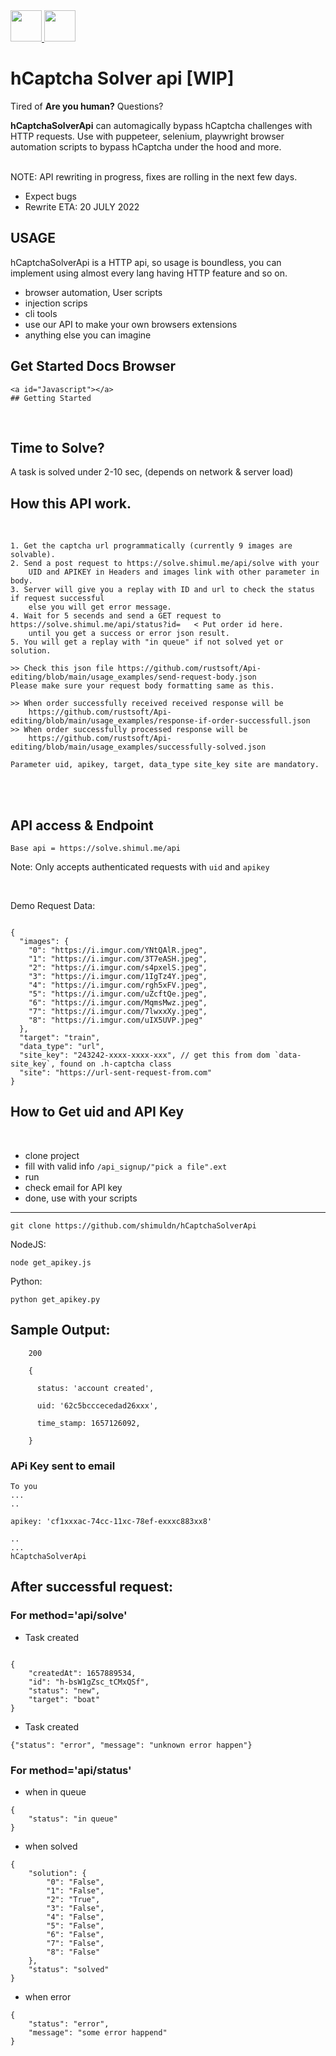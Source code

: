 <a href="https://discord.gg/E7FfzhZqzA" target="_blank">
<img src="https://discord.com/assets/ec2c34cadd4b5f4594415127380a85e6.ico" width="50" height="50">
</a>
<a href="https://t.me/hCaptchaSolverApi" target="_blank">
<img src="https://telegram.org/img/favicon.ico"  width="50" height="50">
</a>

# hCaptcha Solver api [WIP]

Tired of  **Are you human?** Questions?

**hCaptchaSolverApi** can automagically bypass hCaptcha challenges with HTTP requests. Use with puppeteer, selenium, playwright browser automation scripts to bypass hCaptcha under the hood and more.


<br>
NOTE: API rewriting in progress, fixes are rolling in the next few days.

- Expect bugs
- Rewrite ETA: 20 JULY 2022

## USAGE

hCaptchaSolverApi is a HTTP api, so usage is boundless, you can implement using almost every lang having HTTP feature and so on.

- browser automation, User scripts
- injection scrips
- cli tools
- use our API to make your own browsers extensions
- anything else you can imagine

## Get Started Docs Browser
    <a id="Javascript"></a>
    ## Getting Started


<br>

## Time to Solve?

A task is solved under 2-10 sec, (depends on network & server load)


## How this API work. 
<br>

    1. Get the captcha url programmatically (currently 9 images are solvable).
    2. Send a post request to https://solve.shimul.me/api/solve with your
        UID and APIKEY in Headers and images link with other parameter in body.
    3. Server will give you a replay with ID and url to check the status if request successful
        else you will get error message.
    4. Wait for 5 secends and send a GET request to https://solve.shimul.me/api/status?id=   < Put order id here.
        until you get a success or error json result.
    5. You will get a replay with "in queue" if not solved yet or solution.
    
    >> Check this json file https://github.com/rustsoft/Api-editing/blob/main/usage_examples/send-request-body.json
    Please make sure your request body formatting same as this.
    
    >> When order successfully received received response will be
        https://github.com/rustsoft/Api-editing/blob/main/usage_examples/response-if-order-successfull.json
    >> When order successfully processed response will be
        https://github.com/rustsoft/Api-editing/blob/main/usage_examples/successfully-solved.json
    
    Parameter uid, apikey, target, data_type site_key site are mandatory.
    
<br>

<br>

## API access & Endpoint


`Base api = https://solve.shimul.me/api`

Note: Only accepts authenticated requests with `uid` and `apikey`

<br>

Demo Request Data:

```

{
  "images": {
    "0": "https://i.imgur.com/YNtQAlR.jpeg",
    "1": "https://i.imgur.com/3T7eASH.jpeg",
    "2": "https://i.imgur.com/s4pxelS.jpeg",
    "3": "https://i.imgur.com/1IgTz4Y.jpeg",
    "4": "https://i.imgur.com/rgh5xFV.jpeg",
    "5": "https://i.imgur.com/uZcftQe.jpeg",
    "6": "https://i.imgur.com/MqmsMwz.jpeg",
    "7": "https://i.imgur.com/7lwxxXy.jpeg",
    "8": "https://i.imgur.com/uIX5UVP.jpeg"
  },
  "target": "train",
  "data_type": "url",
  "site_key": "243242-xxxx-xxxx-xxx", // get this from dom `data-site_key`, found on .h-captcha class
  "site": "https://url-sent-request-from.com"
}

```

## How to Get uid and API Key

<br>

- clone project
- fill with valid info `/api_signup/"pick a file".ext`
- run
- check email for API key
- done, use with your scripts

---

```
git clone https://github.com/shimuldn/hCaptchaSolverApi
```

NodeJS:

```
node get_apikey.js
```

Python:

```
python get_apikey.py
```

## Sample Output:

```
    200

    {

      status: 'account created',

      uid: '62c5bcccecedad26xxx',

      time_stamp: 1657126092,

    }
```

### APi Key sent to email

```
To you
...
..

apikey: 'cf1xxxac-74cc-11xc-78ef-exxxc883xx8'

..
...
hCaptchaSolverApi
```

## After successful request:

### For method='api/solve'

- Task created

```

{
    "createdAt": 1657889534,
    "id": "h-bsW1gZsc_tCMxQSf",
    "status": "new",
    "target": "boat"
}

```

- Task created

```
{"status": "error", "message": "unknown error happen"}
```

### For method='api/status'

- when in queue

```
{
    "status": "in queue"
}

```

- when solved

```
{
    "solution": {
        "0": "False",
        "1": "False",
        "2": "True",
        "3": "False",
        "4": "False",
        "5": "False",
        "6": "False",
        "7": "False",
        "8": "False"
    },
    "status": "solved"
}
```

- when error

```
{
    "status": "error",
    "message": "some error happend"
}
```
